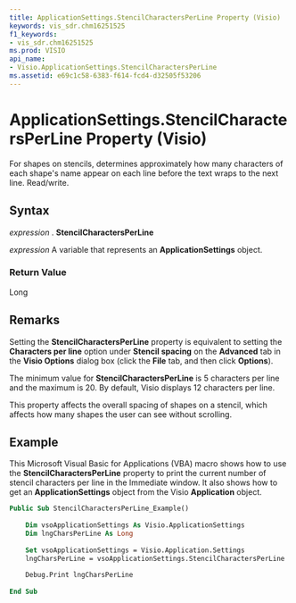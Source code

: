 ```yaml
---
title: ApplicationSettings.StencilCharactersPerLine Property (Visio)
keywords: vis_sdr.chm16251525
f1_keywords:
- vis_sdr.chm16251525
ms.prod: VISIO
api_name:
- Visio.ApplicationSettings.StencilCharactersPerLine
ms.assetid: e69c1c58-6383-f614-fcd4-d32505f53206
---
```



# ApplicationSettings.StencilCharactersPerLine Property (Visio)

For shapes on stencils, determines approximately how many characters of each shape's name appear on each line before the text wraps to the next line. Read/write.


## Syntax

 _expression_ . **StencilCharactersPerLine**

 _expression_ A variable that represents an **ApplicationSettings** object.


### Return Value

Long


## Remarks

Setting the  **StencilCharactersPerLine** property is equivalent to setting the **Characters per line** option under **Stencil spacing** on the **Advanced** tab in the **Visio Options** dialog box (click the **File** tab, and then click **Options**).

The minimum value for  **StencilCharactersPerLine** is 5 characters per line and the maximum is 20. By default, Visio displays 12 characters per line.

This property affects the overall spacing of shapes on a stencil, which affects how many shapes the user can see without scrolling.


## Example

This Microsoft Visual Basic for Applications (VBA) macro shows how to use the  **StencilCharactersPerLine** property to print the current number of stencil characters per line in the Immediate window. It also shows how to get an **ApplicationSettings** object from the Visio **Application** object.


```vb
Public Sub StencilCharactersPerLine_Example() 
 
    Dim vsoApplicationSettings As Visio.ApplicationSettings 
    Dim lngCharsPerLine As Long 
 
    Set vsoApplicationSettings = Visio.Application.Settings 
    lngCharsPerLine = vsoApplicationSettings.StencilCharactersPerLine 
 
    Debug.Print lngCharsPerLine 
 
End Sub
```



